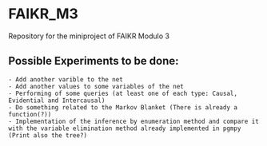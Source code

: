 # FAIKR_M3
Repository for the miniproject of FAIKR Modulo 3

## Possible Experiments to be done:
    - Add another varible to the net
    - Add another values to some variables of the net
    - Performing of some queries (at least one of each type: Causal, Evidential and Intercausal)
    - Do something related to the Markov Blanket (There is already a function(?))
    - Implementation of the inference by enumeration method and compare it with the variable elimination method already implemented in pgmpy (Print also the tree?)